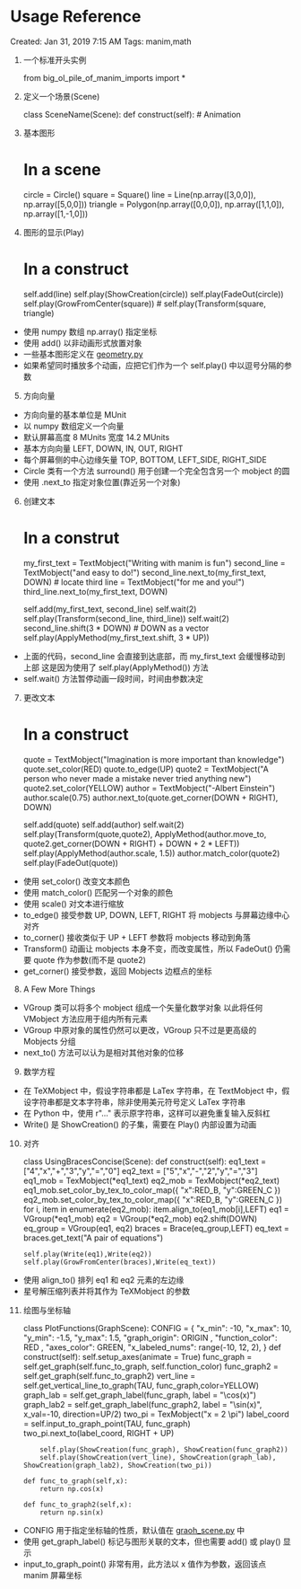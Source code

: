 # Usage Reference

Created: Jan 31, 2019 7:15 AM
Tags: manim,math

1. 一个标准开头实例

    from big_ol_pile_of_manim_imports import *
    

2. 定义一个场景(Scene)

    class SceneName(Scene):
        def construct(self):
        # Animation

3. 基本图形

    # In a scene
    circle = Circle()
    square = Square()
    line = Line(np.array([3,0,0]), np.array([5,0,0]))
    triangle = Polygon(np.array([0,0,0]), np.array([1,1,0]), np.array([1,-1,0]))

4. 图形的显示(Play)

    # In a construct
    self.add(line)
    self.play(ShowCreation(circle))
    self.play(FadeOut(circle))
    self.play(GrowFromCenter(square)) # 
    self.play(Transform(square, triangle)

- 使用 numpy 数组 np.array() 指定坐标
- 使用 add() 以非动画形式放置对象
- 一些基本图形定义在 [geometry.py](https://github.com/3b1b/manim/blob/master/manimlib/mobject/geometry.py)
- 如果希望同时播放多个动画，应把它们作为一个 self.play() 中以逗号分隔的参数

5. 方向向量

- 方向向量的基本单位是 MUnit
- 以 numpy 数组定义一个向量
- 默认屏幕高度 8 MUnits 宽度 14.2 MUnits
- 基本方向向量 LEFT, DOWN, IN, OUT, RIGHT
- 每个屏幕侧的中心边缘矢量 TOP, BOTTOM, LEFT_SIDE, RIGHT_SIDE
- Circle 类有一个方法 surround() 用于创建一个完全包含另一个 mobject 的圆
- 使用 .next_to 指定对象位置(靠近另一个对象)

6. 创建文本

    # In a construt
    my_first_text = TextMobject("Writing with manim is fun")
    second_line = TextMobject("and easy to do!")
    second_line.next_to(my_first_text, DOWN) # locate
    third line = TextMobject("for me and you!")
    third_line.next_to(my_first_text, DOWN)
    
    self.add(my_first_text, second_line)
    self.wait(2)
    self.play(Transform(second_line, third_line))
    self.wait(2)
    second_line.shift(3 * DOWN) # DOWN as a vector
    self.play(ApplyMethod(my_first_text.shift, 3 * UP))

- 上面的代码，second_line 会直接到达底部，而 my_first_text 会缓慢移动到上部 这是因为使用了 self.play(ApplyMethod()) 方法
- self.wait() 方法暂停动画一段时间，时间由参数决定

7. 更改文本

    # In a construct
    quote = TextMobject("Imagination is more important than knowledge")
    quote.set_color(RED)
    quote.to_edge(UP)
    quote2 = TextMobject("A person who never made a mistake never tried anything new")
    quote2.set_color(YELLOW)
    author = TextMobject("-Albert Einstein")
    author.scale(0.75)
    author.next_to(quote.get_corner(DOWN + RIGHT), DOWN)
     
    self.add(quote)
    self.add(author)
    self.wait(2)
    self.play(Transform(quote,quote2), ApplyMethod(author.move_to, quote2.get_corner(DOWN + RIGHT) + DOWN + 2 * LEFT))
    self.play(ApplyMethod(author.scale, 1.5))
    author.match_color(quote2)
    self.play(FadeOut(quote))

- 使用 set_color() 改变文本颜色
- 使用 match_color() 匹配另一个对象的颜色
- 使用 scale() 对文本进行缩放
- to_edge() 接受参数 UP, DOWN, LEFT, RIGHT 将 mobjects 与屏幕边缘中心对齐
- to_corner() 接收类似于 UP + LEFT 参数将 mobjects 移动到角落
- Transform() 动画让 mobjects 本身不变，而改变属性，所以 FadeOut() 仍需要 quote 作为参数(而不是 quote2)
- get_corner() 接受参数，返回 Mobjects 边框点的坐标

8. A Few More Things

- VGroup 类可以将多个 mobject 组成一个矢量化数学对象 以此将任何 VMobject 方法应用于组内所有元素
- VGroup 中原对象的属性仍然可以更改，VGroup 只不过是更高级的 Mobjects 分组
- next_to() 方法可以认为是相对其他对象的位移

9. 数学方程

- 在 TeXMobject 中，假设字符串都是 LaTex 字符串，在 TextMobject 中，假设字符串都是文本字符串，除非使用美元符号定义 LaTex 字符串
- 在 Python 中，使用 r"..." 表示原字符串，这样可以避免重复输入反斜杠
- Write() 是 ShowCreation() 的子集，需要在 Play() 内部设置为动画

10. 对齐

    class UsingBracesConcise(Scene):
        def construct(self):
        eq1_text = ["4","x","+","3","y","=","0"]
        eq2_text = ["5","x","-","2","y","=","3"]
        eq1_mob = TexMobject(*eq1_text)
        eq2_mob = TexMobject(*eq2_text)
        eq1_mob.set_color_by_tex_to_color_map({
            "x":RED_B,
            "y":GREEN_C
        })
        eq2_mob.set_color_by_tex_to_color_map({
            "x":RED_B,
            "y":GREEN_C
        })
        for i, item in enumerate(eq2_mob):
        item.align_to(eq1_mob[i],LEFT)
        eq1 = VGroup(*eq1_mob)
        eq2 = VGroup(*eq2_mob)
        eq2.shift(DOWN)
        eq_group = VGroup(eq1, eq2)
        braces = Brace(eq_group,LEFT)
        eq_text = braces.get_text("A pair of equations")
     
        self.play(Write(eq1),Write(eq2))
        self.play(GrowFromCenter(braces),Write(eq_text))

- 使用 align_to() 排列 eq1 和 eq2 元素的左边缘
- 星号解压缩列表并将其作为 TeXMobject 的参数

11. 绘图与坐标轴

    class PlotFunctions(GraphScene):
        CONFIG = {
            "x_min": -10,
            "x_max": 10,
            "y_min": -1.5,
            "y_max": 1.5,
            "graph_origin": ORIGIN ,
            "function_color": RED ,
            "axes_color": GREEN,
            "x_labeled_nums": range(-10, 12, 2),
        }
        def construct(self):
            self.setup_axes(animate = True)
            func_graph = self.get_graph(self.func_to_graph, self.function_color)
            func_graph2 = self.get_graph(self.func_to_graph2)
            vert_line = self.get_vertical_line_to_graph(TAU, func_graph,color=YELLOW)
            graph_lab = self.get_graph_label(func_graph, label = "\\cos(x)")
            graph_lab2 = self.get_graph_label(func_graph2, label = "\\sin(x)", x_val=-10, direction=UP/2)
            two_pi = TexMobject("x = 2 \\pi")
            label_coord = self.input_to_graph_point(TAU, func_graph)
            two_pi.next_to(label_coord, RIGHT + UP)
     
            self.play(ShowCreation(func_graph), ShowCreation(func_graph2))
            self.play(ShowCreation(vert_line), ShowCreation(graph_lab), ShowCreation(graph_lab2), ShowCreation(two_pi))
     
        def func_to_graph(self,x):
            return np.cos(x)
     
        def func_to_graph2(self,x):
            return np.sin(x)

- CONFIG 用于指定坐标轴的性质，默认值在 [graoh_scene.py](https://github.com/3b1b/manim/blob/master/manimlib/scene/graph_scene.py) 中
- 使用 get_graph_label() 标记与图形关联的文本，但也需要 add() 或 play() 显示
- input_to_graph_point() 非常有用，此方法以 x 值作为参数，返回该点 manim 屏幕坐标
